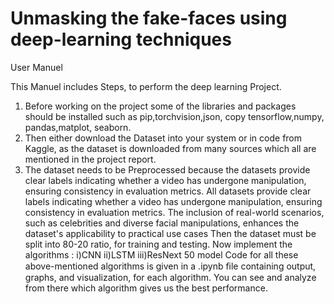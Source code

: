 # Unmasking the fake-faces using deep-learning techniques
User Manuel

This Manuel includes Steps, to perform the deep learning Project.
1. Before working on the project some of the libraries and packages should be installed such as pip,torchvision,json, copy tensorflow,numpy, pandas,matplot, seaborn.
2. Then either download the Dataset into your system or in code from Kaggle, as the dataset is downloaded from many sources which all are mentioned in the project report.
3. The dataset needs to be Preprocessed because the datasets provide clear labels indicating whether a video has undergone manipulation, ensuring consistency in evaluation metrics. All datasets provide clear labels indicating whether a video has undergone manipulation, ensuring consistency in evaluation metrics. 
 The inclusion of real-world scenarios, such as celebrities and diverse facial manipulations, enhances the dataset's applicability to practical use cases
  Then the dataset must be split into 80-20 ratio, for training and testing.
  Now implement the algorithms :
  i)CNN
  ii)LSTM
  iii)ResNext 50 model
  Code for all these above-mentioned algorithms is given in a .ipynb ﬁle containing output, graphs, and visualization, for each algorithm. You can see and analyze from there which algorithm gives us the best performance.

